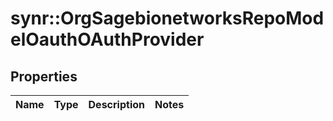 # synr::OrgSagebionetworksRepoModelOauthOAuthProvider


## Properties
Name | Type | Description | Notes
------------ | ------------- | ------------- | -------------


